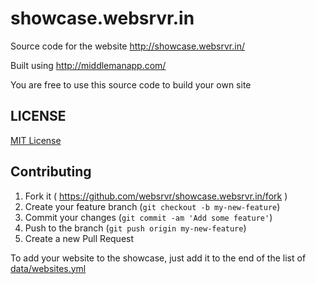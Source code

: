 showcase.websrvr.in
===================

Source code for the website http://showcase.websrvr.in/

Built using http://middlemanapp.com/

You are free to use this source code to build your own site

## LICENSE
[MIT License](LICENSE.txt)

## Contributing

1. Fork it ( https://github.com/websrvr/showcase.websrvr.in/fork )
2. Create your feature branch (`git checkout -b my-new-feature`)
3. Commit your changes (`git commit -am 'Add some feature'`)
4. Push to the branch (`git push origin my-new-feature`)
5. Create a new Pull Request

To add your website to the showcase, just add it to the end of the list of
[data/websites.yml](data/websites.yml)
